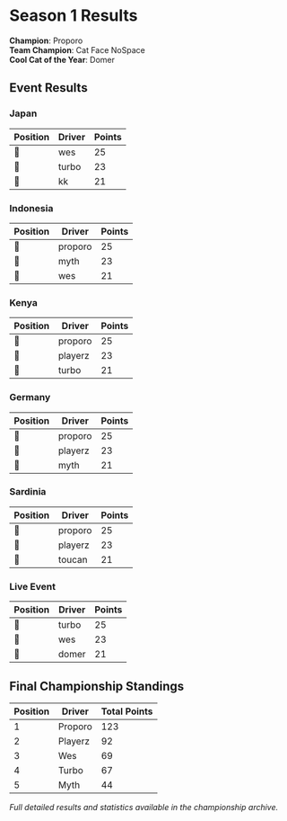 
# Season 1 Results

**Champion**: Proporo  
**Team Champion**: Cat Face NoSpace  
**Cool Cat of the Year**: Domer

## Event Results

### Japan
| Position | Driver | Points |
|----------|--------|--------|
| 🥇 | wes | 25 |
| 🥈 | turbo | 23 |
| 🥉 | kk | 21 |

### Indonesia  
| Position | Driver | Points |
|----------|--------|--------|
| 🥇 | proporo | 25 |
| 🥈 | myth | 23 |
| 🥉 | wes | 21 |

### Kenya
| Position | Driver | Points |
|----------|--------|--------|
| 🥇 | proporo | 25 |
| 🥈 | playerz | 23 |
| 🥉 | turbo | 21 |

### Germany
| Position | Driver | Points |
|----------|--------|--------|
| 🥇 | proporo | 25 |
| 🥈 | playerz | 23 |
| 🥉 | myth | 21 |

### Sardinia
| Position | Driver | Points |
|----------|--------|--------|
| 🥇 | proporo | 25 |
| 🥈 | playerz | 23 |
| 🥉 | toucan | 21 |

### Live Event
| Position | Driver | Points |
|----------|--------|--------|
| 🥇 | turbo | 25 |
| 🥈 | wes | 23 |
| 🥉 | domer | 21 |

## Final Championship Standings

| Position | Driver | Total Points |
|----------|--------|--------------|
| 1 | Proporo | 123 |
| 2 | Playerz | 92 |
| 3 | Wes | 69 |
| 4 | Turbo | 67 |
| 5 | Myth | 44 |

*Full detailed results and statistics available in the championship archive.*

